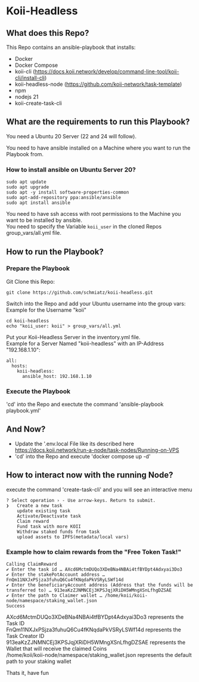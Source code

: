 # Koii-Headless

## What does this Repo?

This Repo contains an ansible-playbook that installs:
- Docker
- Docker Compose
- koii-cli (https://docs.koii.network/develop/command-line-tool/koii-cli/install-cli)
- koii-headless-node (https://github.com/koii-network/task-template)
- npm
- nodejs 21
- koii-create-task-cli

## What are the requirements to run this Playbook?

You need a Ubuntu 20 Server (22 and 24 will follow).   

You need to have ansible installed on a Machine where you want to run the Playbook from.   
### How to install ansible on Ubuntu Server 20?

```
sudo apt update
sudo apt upgrade
sudo apt -y install software-properties-common
sudo apt-add-repository ppa:ansible/ansible
sudo apt install ansible
```

You need to have ssh access with root permissions to the Machine you want to be installed by ansible.   
You need to specify the Variable `koii_user` in the cloned Repos group_vars/all.yml file.   

## How to run the Playbook?

### Prepare the Playbook

Git Clone this Repo:      
```
git clone https://github.com/schmiatz/koii-headless.git
```

Switch into  the Repo and add your Ubuntu username into the group vars:  
Example for the Username "koii"
```
cd koii-headless
echo "koii_user: koii" > group_vars/all.yml
```

Put your Koii-Headless Server in the inventory.yml file.    
Example for a Server Named "koii-headless" with an IP-Address "192.168.1.10":   
```
all:
  hosts:
    koii-headless:
      ansible_host: 192.168.1.10
```

### Execute the Playbook
'cd' into the Repo and exectute the command 'ansible-playbook playbook.yml'

## And Now?

- Update the '.env.local File like its described here https://docs.koii.network/run-a-node/task-nodes/Running-on-VPS
- 'cd' into the Repo and execute 'docker compose up -d'

## How to interact now with the running Node?

execute the command 'create-task-cli' and you will see an interactive menu
```
? Select operation › - Use arrow-keys. Return to submit.
❯   Create a new task
    update existing task
    Activate/Deactivate task
    Claim reward
    Fund task with more KOII
    Withdraw staked funds from task
    upload assets to IPFS(metadata/local vars)
```
### Example how to claim rewards from the "Free Token Task!"
```
Calling ClaimReward
✔ Enter the task id … AXcd6MctmDUQo3XDeBNa4NBAi4tfBYDpt4Adxyai3Do3
✔ Enter the stakePotAccount address … FnQm11NXJxPSjza3fuhuQ6Cu4fKNqdaPkVSRyLSWf14d
✔ Enter the beneficiaryAccount address (Address that the funds will be transferred to) … 913eaKzZJNMNCEj3KPSJqjXRiDH5WMngXSnLfhgDZSAE
✔ Enter the path to Claimer wallet … /home/koii/koii-node/namespace/staking_wallet.json
Success
```
AXcd6MctmDUQo3XDeBNa4NBAi4tfBYDpt4Adxyai3Do3 represents the Task ID   
FnQm11NXJxPSjza3fuhuQ6Cu4fKNqdaPkVSRyLSWf14d represents the Task Creator ID   
913eaKzZJNMNCEj3KPSJqjXRiDH5WMngXSnLfhgDZSAE represents the Wallet that will receive the claimed Coins   
/home/koii/koii-node/namespace/staking_wallet.json represents the default path to your staking wallet   

Thats it, have fun
